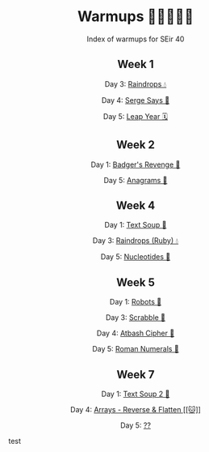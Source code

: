 <div align="center">

# Warmups 🏃‍♀️🏃‍♂️💨
Index of warmups for SEir 40

## Week 1
Day 3: [Raindrops 💧](https://github.com/ispzz/sei40-homework/tree/main/warmups/1week/day3_raindrops)

Day 4: [Serge Says 📣](https://github.com/ispzz/sei40-homework/tree/main/warmups/1week/day4_serge_says)

Day 5: [Leap Year 🗓](https://github.com/ispzz/sei40-homework/tree/main/warmups/1week/day5_leap_year)

## Week 2
Day 1: [Badger's Revenge 🦡](https://github.com/ispzz/sei40-homework/tree/main/warmups/2week/day1_badgers_revenge)

Day 5: [Anagrams 🔡](https://github.com/ispzz/sei40-homework/tree/main/warmups/2week)

## Week 4
Day 1: [Text Soup 🍜](https://github.com/ispzz/sei40-homework/tree/main/warmups/4week/day1_text_soup)

Day 3: [Raindrops (Ruby) 💧](https://github.com/ispzz/sei40-homework/tree/main/warmups/4week/day3_raindrops)

Day 5: [Nucleotides 🧬](https://github.com/ispzz/sei40-homework/tree/main/warmups/4week/day5_nucleotides)

## Week 5
Day 1: [Robots 🤖](https://github.com/ispzz/sei40-homework/tree/main/warmups/5week/day1_robots)

Day 3: [Scrabble 🎲](https://github.com/ispzz/sei40-homework/tree/main/warmups/5week/day3_scrabble)

Day 4: [Atbash Cipher 💱](https://github.com/ispzz/sei40-homework/tree/main/warmups/5week/day4_atbash_cipher)

Day 5: [Roman Numerals 🔢](https://github.com/ispzz/sei40-homework/tree/main/warmups/5week/day5_roman_numerals)

## Week 7
Day 1: [Text Soup 2 🍲](https://github.com/ispzz/sei40-homework/tree/main/warmups/7week/day1_text_soup2)

Day 4: [Arrays - Reverse & Flatten [[🐱]]](https://github.com/ispzz/sei40-homework/tree/main/warmups/7week/day4_flatten_reverse_arrays)

Day 5: [??]()
</div>
test